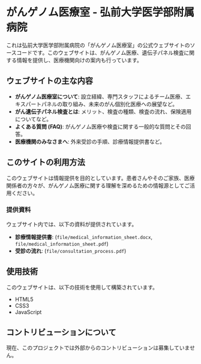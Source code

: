 # がんゲノム医療室 - 弘前大学医学部附属病院

これは弘前大学医学部附属病院の「がんゲノム医療室」の公式ウェブサイトのソースコードです。このウェブサイトは、がんゲノム医療、遺伝子パネル検査に関する情報を提供し、医療機関向けの案内も行っています。

## ウェブサイトの主な内容

-   **がんゲノム医療室について**: 設立経緯、専門スタッフによるチーム医療、エキスパートパネルの取り組み、未来のがん個別化医療への展望など。
-   **がん遺伝子パネル検査とは**: メリット、検査の種類、検査の流れ、保険適用についてなど。
-   **よくある質問 (FAQ)**: がんゲノム医療や検査に関する一般的な質問とその回答。
-   **医療機関のみなさまへ**: 外来受診の手順、診療情報提供書など。

## このサイトの利用方法

このウェブサイトは情報提供を目的としています。患者さんやそのご家族、医療関係者の方々が、がんゲノム医療に関する理解を深めるための情報源としてご活用ください。

### 提供資料

ウェブサイト内では、以下の資料が提供されています。

-   **診療情報提供書**: (`file/medical_information_sheet.docx`, `file/medical_information_sheet.pdf`)
-   **受診の流れ**: (`file/consultation_process.pdf`)

## 使用技術

このウェブサイトは、以下の技術を使用して構築されています。

-   HTML5
-   CSS3
-   JavaScript

## コントリビューションについて

現在、このプロジェクトでは外部からのコントリビューションは募集していません。
